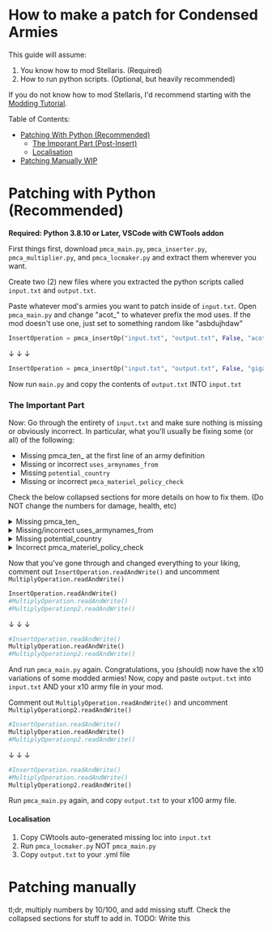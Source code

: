 # How to make a patch for Condensed Armies
This guide will assume:
1. You know how to mod Stellaris. (Required)
2. How to run python scripts. (Optional, but heavily recommended)

If you do not know how to mod Stellaris, I'd recommend starting with the [Modding Tutorial](https://stellaris.paradoxwikis.com/Modding_tutorial).

Table of Contents:
  - [Patching With Python (Recommended)](https://github.com/PresMemes/CondensedArmiesPatches/new/main?readme=1#patching-with-python-recommended)
    - [The Imporant Part (Post-Insert)](https://github.com/PresMemes/CondensedArmiesPatches/new/main?readme=1#patching-manually)
    - [Localisation](https://github.com/PresMemes/CondensedArmiesPatches/new/main?readme=1#localisation)
  - [Patching Manually WIP](https://github.com/PresMemes/CondensedArmiesPatches/new/main?readme=1#patching-manually)

# Patching with Python (Recommended)
**Required: Python 3.8.10 or Later, VSCode with CWTools addon**

First things first, download `pmca_main.py`, `pmca_inserter.py`, `pmca_multiplier.py`, and `pmca_locmaker.py` and extract them wherever you want.

Create two (2) new files where you extracted the python scripts called `input.txt` and `output.txt`.

Paste whatever mod's armies you want to patch inside of `input.txt`.
Open `pmca_main.py` and change "acot_" to whatever prefix the mod uses. If the mod doesn't use one, just set to something random like "asbdujhdaw"
```py
InsertOperation = pmca_insertOp("input.txt", "output.txt", False, "acot_")
```
↓ ↓ ↓
```py
InsertOperation = pmca_insertOp("input.txt", "output.txt", False, "giga_")
```
Now run `main.py` and copy the contents of `output.txt` INTO `input.txt`

### The Important Part
Now: Go through the entirety of `input.txt` and make sure nothing is missing or obviously incorrect.
In particular, what you'll usually be fixing some (or all) of the following:
  - Missing pmca_ten_ at the first line of an army definition
  - Missing or incorrect `uses_armynames_from`
  - Missing `potential_country`
  - Missing or incorrect `pmca_materiel_policy_check`
  
Check the below collapsed sections for more details on how to fix them. (Do NOT change the numbers for damage, health, etc)
  
<details><summary>Missing pmca_ten_</summary>
<p>

Sometimes, armies don't have a prefix which will get missed by the script. Simply put `pmca_ten_` in front of the army def. Example below: 
```
riesigerkatzenpanzer_assault = {
```
↓ ↓ ↓
```
pmca_ten_riesigerkatzenpanzer_assault = {
```

</p>
</details>

<details><summary>Missing/incorrect uses_armynames_from</summary>
<p>

If the line `uses_armynames_from` is at the very bottom of an army definition, it was probably added by the script.
If it looks like `uses_armynames_from = some_name` or `some_name` is replaced by the **previous** army, replace `some_name` with the non-condensed army
Example below: 
```
pmca_ten_shroud_summoned_army = {
  <script>
  use_armynames_from = giga_eaw_crystal_army_drone

}
```
↓ ↓ ↓
```
pmca_ten_shroud_summoned_army = {
  <script>
  use_armynames_from = shroud_summoned_army

}
```

</p>
</details>

<details><summary>Missing potential_country</summary>
<p>

Sometimes, armies don't have a `potential_country` block. Simply insert the following code into the army def:
```
potential_country = {
  pmca_materiel_policy_check = {
    PMCA_MULT = ten 
    PMCA_RESOURCE = minerals
    PMCA_VALUE = 100
  }
}
```

</p>
</details>

<details><summary>Incorrect pmca_materiel_policy_check</summary>
<p>

By default, pmca_materiel_policy will pretty much always be wrong. So just change `PMCA_RESOURCE` and `PMCA_VALUE` to something that fits the army.
Example:
```
cost = {
  alloys = 10000
  exotic_gases = 500
  rare_crystals = 500
  volatile_motes = 500
}
```
In this scenario, I'd pick the alloys as they're (probably) the hardest resource to maintain a high stockpile of.
```
pmca_materiel_policy_check = {
  PMCA_MULT = ten 
  PMCA_RESOURCE = alloys
  PMCA_VALUE = 10000
}
```
Don't be afraid of picking the wrong resource, this is mostly to keep the recruitment UI clean.

</p>
</details>

Now that you've gone through and changed everything to your liking, comment out `InsertOperation.readAndWrite()` and uncomment `MultiplyOperation.readAndWrite()`
```py
InsertOperation.readAndWrite()
#MultiplyOperation.readAndWrite()
#MultiplyOperationp2.readAndWrite()
```
↓ ↓ ↓
```py
#InsertOperation.readAndWrite()
MultiplyOperation.readAndWrite()
#MultiplyOperationp2.readAndWrite()
```
And run `pmca_main.py` again.
Congratulations, you (should) now have the x10 variations of some modded armies! Now, copy and paste `output.txt` into `input.txt` AND your x10 army file in your mod.

Comment out `MultiplyOperation.readAndWrite()` and uncomment `MultiplyOperationp2.readAndWrite()`
```py
#InsertOperation.readAndWrite()
MultiplyOperation.readAndWrite()
#MultiplyOperationp2.readAndWrite()
```
↓ ↓ ↓
```py
#InsertOperation.readAndWrite()
#MultiplyOperation.readAndWrite()
MultiplyOperationp2.readAndWrite()
```
Run `pmca_main.py` again, and copy `output.txt` to your x100 army file.


#### Localisation
 1. Copy CWtools auto-generated missing loc into `input.txt`
 2. Run `pmca_locmaker.py` NOT `pmca_main.py`
 3. Copy `output.txt` to your .yml file
 
 
# Patching manually
tl;dr, multiply numbers by 10/100, and add missing stuff. Check the collapsed sections for stuff to add in.
TODO: Write this
